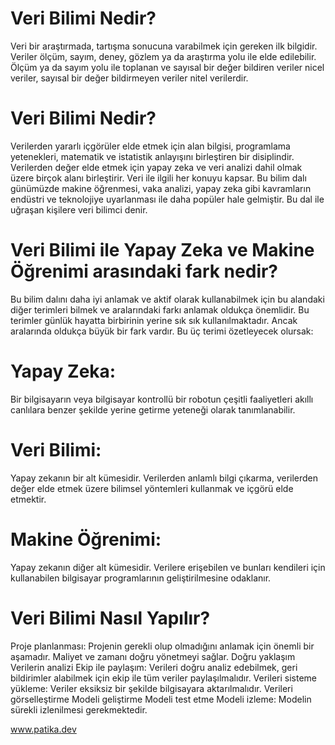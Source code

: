 # Veri Bilimi Nedir?
Veri bir araştırmada, tartışma sonucuna varabilmek için gereken ilk bilgidir. Veriler ölçüm, sayım, deney, gözlem ya da araştırma yolu ile elde edilebilir. 
Ölçüm ya da sayım yolu ile toplanan ve sayısal bir değer bildiren veriler nicel veriler, sayısal bir değer bildirmeyen veriler nitel verilerdir.

#  Veri Bilimi Nedir?
Verilerden yararlı içgörüler elde etmek için alan bilgisi, programlama yetenekleri, matematik ve istatistik anlayışını birleştiren bir disiplindir. 
Verilerden değer elde etmek için yapay zeka ve veri analizi dahil olmak üzere birçok alanı birleştirir.
Veri ile ilgili her konuyu kapsar. Bu bilim dalı günümüzde makine öğrenmesi, vaka analizi, 
yapay zeka gibi kavramların endüstri ve teknolojiye uyarlanması ile daha popüler hale gelmiştir. Bu dal ile uğraşan kişilere veri bilimci denir.

# Veri Bilimi ile Yapay Zeka ve Makine Öğrenimi arasındaki fark nedir?

Bu bilim dalını daha iyi anlamak ve aktif olarak kullanabilmek için bu alandaki diğer terimleri bilmek ve aralarındaki farkı anlamak oldukça önemlidir.
Bu terimler günlük hayatta birbirinin yerine sık sık kullanılmaktadır. Ancak aralarında oldukça büyük bir fark vardır. Bu üç terimi özetleyecek olursak:

# Yapay Zeka:
Bir bilgisayarın veya bilgisayar kontrollü bir robotun çeşitli faaliyetleri akıllı canlılara benzer şekilde yerine getirme yeteneği olarak tanımlanabilir.

# Veri Bilimi:
Yapay zekanın bir alt kümesidir. Verilerden anlamlı bilgi çıkarma, verilerden değer elde etmek üzere bilimsel yöntemleri kullanmak ve içgörü elde etmektir.

# Makine Öğrenimi:
Yapay zekanın diğer alt kümesidir. Verilere erişebilen ve bunları kendileri için kullanabilen bilgisayar programlarının geliştirilmesine odaklanır.

# Veri Bilimi Nasıl Yapılır?

Proje planlanması: Projenin gerekli olup olmadığını anlamak için önemli bir aşamadır. Maliyet ve zamanı doğru yönetmeyi sağlar.
Doğru yaklaşım
Verilerin analizi
Ekip ile paylaşım: Verileri doğru analiz edebilmek, geri bildirimler alabilmek için ekip ile tüm veriler paylaşılmalıdır.
Verileri sisteme yükleme: Veriler eksiksiz bir şekilde bilgisayara aktarılmalıdır.
Verileri görselleştirme
Modeli geliştirme
Modeli test etme
Modeli izleme: Modelin sürekli izlenilmesi gerekmektedir.

www.patika.dev
